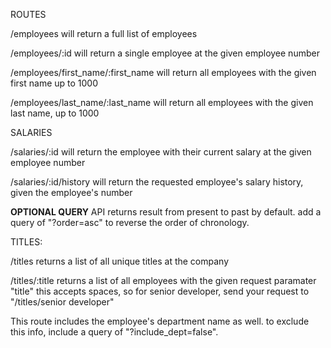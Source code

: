 ROUTES

/employees will return a full list of employees

/employees/:id will return a single employee at the given employee number

/employees/first_name/:first_name will return all employees with the given first name up to 1000

/employees/last_name/:last_name will return all employees with the given last name, up to 1000

SALARIES

/salaries/:id will return the employee with their current salary at the given employee number

/salaries/:id/history will return the requested employee's salary history, given the employee's number

  **OPTIONAL QUERY** API returns result from present to past by default. add a query of "?order=asc" to reverse the order of chronology.

TITLES:

/titles returns a list of all unique titles at the company

/titles/:title returns a list of all employees with the given request paramater "title" this accepts spaces, so for senior developer, send your request to "/titles/senior developer"

This route includes the employee's department name as well. to exclude this info, include a query of "?include_dept=false".

